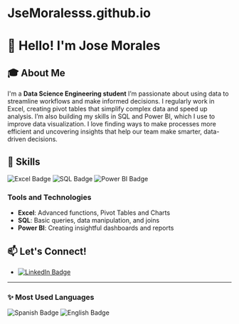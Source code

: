 # JseMoralesss.github.io
# 👋 Hello! I'm Jose Morales

## 🎓 About Me
I'm a **Data Science Engineering student** I’m passionate about using data to streamline workflows and make informed decisions. I regularly work in Excel, creating pivot tables that simplify complex data and speed up analysis. I’m also building my skills in SQL and Power BI, which I use to improve data visualization. I love finding ways to make processes more efficient and uncovering insights that help our team make smarter, data-driven decisions.

## 🔧 Skills
![Excel Badge](https://img.shields.io/badge/-Excel-217346?logo=microsoft-excel&logoColor=white&style=flat-square) 
![SQL Badge](https://img.shields.io/badge/-SQL-CC2927?logo=Microsoft-SQL-Server&logoColor=white&style=flat-square) 
![Power BI Badge](https://img.shields.io/badge/-PowerBI-F2C811?logo=powerbi&logoColor=black&style=flat-square)

### Tools and Technologies
- **Excel**: Advanced functions, Pivot Tables and Charts
- **SQL**: Basic queries, data manipulation, and joins
- **Power BI**: Creating insightful dashboards and reports


## 📫 Let's Connect!
- [![LinkedIn Badge](https://img.shields.io/badge/LinkedIn-blue?logo=linkedin&logoColor=white&style=flat-square)](https://linkedin.com/in/jose-david-morales-sánchez-757ab3199/)  


---

### ✨ Most Used Languages
![Spanish Badge](https://img.shields.io/badge/Language-Spanish-blue?style=flat-square)
![English Badge](https://img.shields.io/badge/Language-English-blue?style=flat-square)
